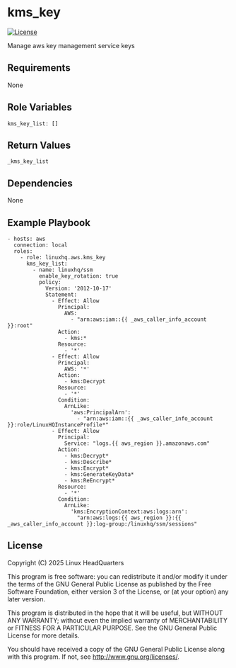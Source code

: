 # kms\_key

[![License](https://img.shields.io/badge/license-GPLv3-lightgreen)](https://www.gnu.org/licenses/gpl-3.0.en.html#license-text)

Manage aws key management service keys

## Requirements

None

## Role Variables

    kms_key_list: []

## Return Values

    _kms_key_list

## Dependencies

None

## Example Playbook

    - hosts: aws
      connection: local
      roles:
        - role: linuxhq.aws.kms_key
          kms_key_list:
            - name: linuxhq/ssm
              enable_key_rotation: true
              policy:
                Version: '2012-10-17'
                Statement:
                  - Effect: Allow
                    Principal:
                      AWS:
                        - "arn:aws:iam::{{ _aws_caller_info_account }}:root"
                    Action:
                      - kms:*
                    Resource:
                      - '*'
                  - Effect: Allow
                    Principal:
                      AWS: '*'
                    Action:
                      - kms:Decrypt
                    Resource:
                      - '*'
                    Condition:
                      ArnLike:
                        'aws:PrincipalArn':
                          - "arn:aws:iam::{{ _aws_caller_info_account }}:role/LinuxHQInstanceProfile*"
                  - Effect: Allow
                    Principal:
                      Service: "logs.{{ aws_region }}.amazonaws.com"
                    Action:
                      - kms:Decrypt*
                      - kms:Describe*
                      - kms:Encrypt*
                      - kms:GenerateKeyData*
                      - kms:ReEncrypt*
                    Resource:
                      - '*'
                    Condition:
                      ArnLike:
                        'kms:EncryptionContext:aws:logs:arn':
                          "arn:aws:logs:{{ aws_region }}:{{ _aws_caller_info_account }}:log-group:/linuxhq/ssm/sessions"

## License

Copyright (C) 2025 Linux HeadQuarters

This program is free software: you can redistribute it and/or modify
it under the terms of the GNU General Public License as published by
the Free Software Foundation, either version 3 of the License, or
(at your option) any later version.

This program is distributed in the hope that it will be useful,
but WITHOUT ANY WARRANTY; without even the implied warranty of
MERCHANTABILITY or FITNESS FOR A PARTICULAR PURPOSE. See the
GNU General Public License for more details.

You should have received a copy of the GNU General Public License
along with this program. If not, see <http://www.gnu.org/licenses/>.
